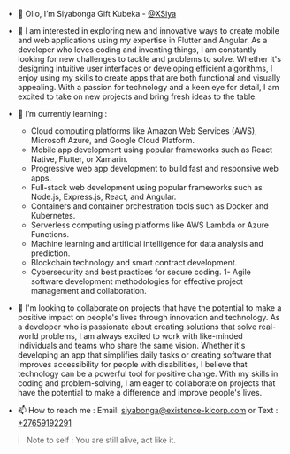 - 👋 Ollo, I’m Siyabonga Gift Kubeka - [@XSiya](https://github.com/XSiya)
- 👀 I am interested in exploring new and innovative ways to create mobile and web applications using my expertise in Flutter and Angular. As a developer who loves coding and inventing things, I am constantly looking for new challenges to tackle and problems to solve. Whether it's designing intuitive user interfaces or developing efficient algorithms, I enjoy using my skills to create apps that are both functional and visually appealing. With a passion for technology and a keen eye for detail, I am excited to take on new projects and bring fresh ideas to the table.

- 🌱 I’m currently learning : 
  - Cloud computing platforms like Amazon Web Services (AWS), Microsoft Azure, and Google Cloud Platform.
  - Mobile app development using popular frameworks such as React Native, Flutter, or Xamarin.
  - Progressive web app development to build fast and responsive web apps.
  - Full-stack web development using popular frameworks such as Node.js, Express.js, React, and Angular.
  - Containers and container orchestration tools such as Docker and Kubernetes.
  - Serverless computing using platforms like AWS Lambda or Azure Functions.
  - Machine learning and artificial intelligence for data analysis and prediction.
  - Blockchain technology and smart contract development.
  - Cybersecurity and best practices for secure coding.
  1- Agile software development methodologies for effective project management and collaboration.
- 💞️ I'm looking to collaborate on projects that have the potential to make a positive impact on people's lives through innovation and technology. As a developer who is passionate about creating solutions that solve real-world problems, I am always excited to work with like-minded individuals and teams who share the same vision. Whether it's developing an app that simplifies daily tasks or creating software that improves accessibility for people with disabilities, I believe that technology can be a powerful tool for positive change. With my skills in coding and problem-solving, I am eager to collaborate on projects that have the potential to make a difference and improve people's lives.
- 📫 How to reach me : Email: [siyabonga@existence-klcorp.com](mailto:siyabonga@existence-klcorp.com) or Text : [+27659192291](callto:+27659192291)


> Note to self : You are still alive, act like it.

<!---
XSiya/XSiya is a ✨ special ✨ repository because its `README.md` (this file) appears on your GitHub profile.
You can click the Preview link to take a look at your changes.
--->
